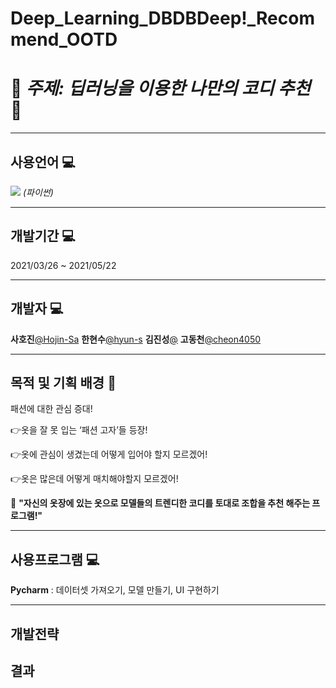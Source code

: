 # Deep_Learning_DBDBDeep!_Recommend_OOTD
# :dress: _주제: 딥러닝을 이용한 나만의 코디 추천_ :tshirt:
------------------------------------------------------------
## 사용언어 :computer:

<img src="https://img.shields.io/badge/Python-3766AB?style=flat-square&logo=Python&logoColor=white"/></a>      _(파이썬)_

-----------------------------------------------------------

## 개발기간 :computer:

2021/03/26 ~ 2021/05/22

-----------------------------------------------------------

## 개발자 :computer:


**사호진**[@Hojin-Sa](https://github.com/Hojin-Sa)   **한현수**[@hyun-s](https://github.com/hyun-s)   **김진성**[@](https://github.com/)   **고동천**[@cheon4050](https://github.com/cheon4050)

-----------------------------------------------------------


## 목적 및 기획 배경 :seedling:
패션에 대한 관심 증대!

👉옷을 잘 못 입는 ‘패션 고자’들 등장!

👉옷에 관심이 생겼는데 어떻게 입어야 할지 모르겠어!

👉옷은 많은데 어떻게 매치해야할지 모르겠어!
        
🚩
**"자신의 옷장에 있는 옷으로 모델들의 트렌디한 코디를 토대로 조합을 추천 해주는 프로그램!"**


------------------------------------------------------------


## 사용프로그램 :computer:

**Pycharm** : 데이터셋 가져오기, 모델 만들기, UI 구현하기

-----------------------------------------------------------

## 개발전략

## 결과
        
